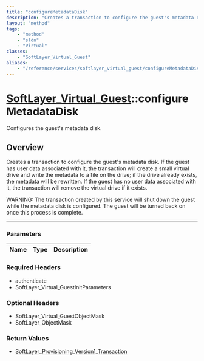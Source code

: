 ```yaml
---
title: "configureMetadataDisk"
description: "Creates a transaction to configure the guest's metadata disk. If the guest has user data associated with it, the transac... "
layout: "method"
tags:
    - "method"
    - "sldn"
    - "Virtual"
classes:
    - "SoftLayer_Virtual_Guest"
aliases:
    - "/reference/services/softlayer_virtual_guest/configureMetadataDisk"
---
```

# [SoftLayer_Virtual_Guest](/reference/services/SoftLayer_Virtual_Guest)::configureMetadataDisk


Configures the guest's metadata disk.


## Overview 
Creates a transaction to configure the guest's metadata disk. If the guest has user data associated with it, the transaction will create a small virtual drive and write the metadata to a file on the drive; if the drive already exists, the metadata will be rewritten. If the guest has no user data associated with it, the transaction will remove the virtual drive if it exists. 

WARNING: The transaction created by this service will shut down the guest while the metadata disk is configured. The guest will be turned back on once this process is complete. 

-----

### Parameters 
|Name | Type | Description |
| --- | --- | --- |


### Required Headers
* authenticate
* SoftLayer_Virtual_GuestInitParameters


### Optional Headers
* SoftLayer_Virtual_GuestObjectMask
* SoftLayer_ObjectMask

### Return Values
* <a href='/reference/datatypes/SoftLayer_Provisioning_Version1_Transaction'>SoftLayer_Provisioning_Version1_Transaction </a>




